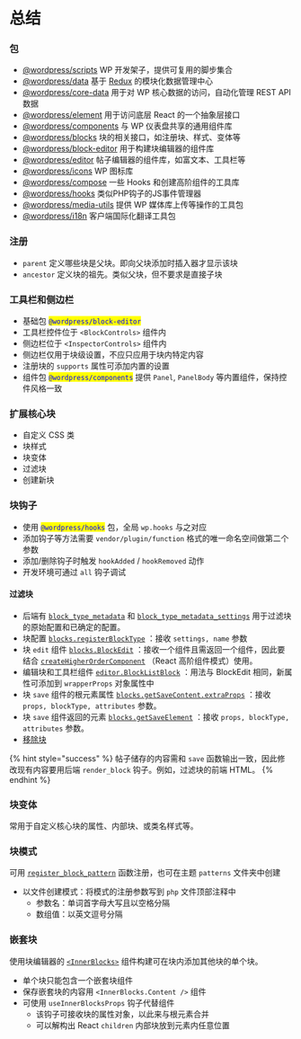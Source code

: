 # 总结

### 包

* [@wordpress/scripts](https://github.com/WordPress/gutenberg/tree/f3da2676af29b3b672cfb3f49317193538d72d54/packages/scripts) WP 开发架子，提供可复用的脚步集合
* [@wordpress/data](https://github.com/WordPress/gutenberg/tree/f3da2676af29b3b672cfb3f49317193538d72d54/packages/data) 基于 [Redux](https://redux.js.org/) 的模块化数据管理中心
* [@wordpress/core-data](https://github.com/WordPress/gutenberg/tree/f3da2676af29b3b672cfb3f49317193538d72d54/packages/core-data) 用于对 WP 核心数据的访问，自动化管理 REST API 数据
* [@wordpress/element](https://github.com/WordPress/gutenberg/tree/f3da2676af29b3b672cfb3f49317193538d72d54/packages/element) 用于访问底层 React 的一个抽象层接口
* [@wordpress/components](https://github.com/WordPress/gutenberg/tree/f3da2676af29b3b672cfb3f49317193538d72d54/packages/components) 与 WP 仪表盘共享的通用组件库
* [@wordpress/blocks](https://github.com/WordPress/gutenberg/tree/f3da2676af29b3b672cfb3f49317193538d72d54/packages/blocks) 块的相关接口，如注册块、样式、变体等
* [@wordpress/block-editor](https://github.com/WordPress/gutenberg/tree/f3da2676af29b3b672cfb3f49317193538d72d54/packages/block-editor) 用于构建块编辑器的组件库
* [@wordpress/editor](https://github.com/WordPress/gutenberg/tree/f3da2676af29b3b672cfb3f49317193538d72d54/packages/editor) 帖子编辑器的组件库，如富文本、工具栏等
* [@wordpress/icons](https://wordpress.github.io/gutenberg/?path=/docs/icons-icon--default) WP 图标库
* [@wordpress/compose](https://github.com/WordPress/gutenberg/tree/f3da2676af29b3b672cfb3f49317193538d72d54/packages/compose) 一些 Hooks 和创建高阶组件的工具库
* [@wordpress/hooks](https://github.com/WordPress/gutenberg/tree/f3da2676af29b3b672cfb3f49317193538d72d54/packages/hooks) 类似PHP钩子的JS事件管理器
* [@wordpress/media-utils](https://github.com/WordPress/gutenberg/tree/f3da2676af29b3b672cfb3f49317193538d72d54/packages/media-utils) 提供 WP 媒体库上传等操作的工具包
* [@wordpress/i18n](https://github.com/WordPress/gutenberg/tree/f3da2676af29b3b672cfb3f49317193538d72d54/packages/i18n) 客户端国际化翻译工具包

### 注册

* `parent` 定义哪些块是父块。即向父块添加时插入器才显示该块
* `ancestor` 定义块的祖先。类似父块，但不要求是直接子块

### 工具栏和侧边栏

* 基础包 <mark style="color:blue;">`@wordpress/block-editor`</mark>&#x20;
* 工具栏控件位于 `<BlockControls>` 组件内
* 侧边栏位于 `<InspectorControls>` 组件内
* 侧边栏仅用于块级设置，不应只应用于块内特定内容
* 注册块的 `supports` 属性可添加内置的设置
* 组件包 <mark style="color:blue;">`@wordpress/components`</mark> 提供 `Panel`, `PanelBody` 等内置组件，保持控件风格一致

### 扩展核心块

* 自定义 CSS 类
* 块样式
* 块变体
* 过滤块
* 创建新块

### 块钩子

* 使用 <mark style="color:blue;">`@wordpress/hooks`</mark> 包，全局 `wp.hooks` 与之对应
* 添加钩子等方法需要 `vendor/plugin/function` 格式的唯一命名空间做第二个参数
* 添加/删除钩子时触发 `hookAdded` / `hookRemoved` 动作
* 开发环境可通过 `all` 钩子调试

#### 过滤块

* 后端有 [`block_type_metadata`](https://developer.wordpress.org/block-editor/reference-guides/filters/block-filters/#block\_type\_metadata) 和 [`block_type_metadata_settings`](https://developer.wordpress.org/block-editor/reference-guides/filters/block-filters/#block\_type\_metadata\_settings) 用于过滤块的原始配置和已确定的配置。
* 块配置 [`blocks.registerBlockType`](https://developer.wordpress.org/block-editor/reference-guides/filters/block-filters/#blocks-registerblocktype) ：接收 `settings, name` 参数
* 块 `edit` 组件 [`blocks.BlockEdit`](https://developer.wordpress.org/block-editor/reference-guides/filters/block-filters/#editor-blockedit) ：接收一个组件且需返回一个组件，因此要结合 [`createHigherOrderComponent`](https://developer.wordpress.org/block-editor/reference-guides/packages/packages-compose/#createHigherOrderComponent) （React 高阶组件模式）使用。
* 编辑块和工具栏组件 [`editor.BlockListBlock`](https://developer.wordpress.org/block-editor/reference-guides/filters/block-filters/#editor-blocklistblock) ：用法与 BlockEdit 相同，新属性可添加到 `wrapperProps` 对象属性中
* 块 `save` 组件的根元素属性 [`blocks.getSaveContent.extraProps`](https://developer.wordpress.org/block-editor/reference-guides/filters/block-filters/#blocks-getsavecontent-extraprops) ：接收 `props, blockType, attributes` 参数。
* 块 `save` 组件返回的元素 [`blocks.getSaveElement`](https://developer.wordpress.org/block-editor/reference-guides/filters/block-filters/#blocks-getsaveelement) ：接收 `props, blockType, attributes` 参数。
* [移除块](https://developer.wordpress.org/block-editor/reference-guides/filters/block-filters/#removing-blocks)

{% hint style="success" %}
帖子储存的内容需和 `save` 函数输出一致，因此修改现有内容要用后端 `render_block` 钩子。例如，过滤块的前端 HTML。
{% endhint %}

### 块变体

常用于自定义核心块的属性、内部块、或类名样式等。

### 块模式

可用 [`register_block_pattern`](https://developer.wordpress.org/reference/functions/register\_block\_pattern/) 函数注册，也可在主题 `patterns` 文件夹中创建

* 以文件创建模式：将模式的注册参数写到 `php` 文件顶部注释中
  * 参数名：单词首字母大写且以空格分隔
  * 数组值：以英文逗号分隔

### 嵌套块

使用块编辑器的 [`<InnerBlocks>`](https://github.com/WordPress/gutenberg/tree/f3da2676af29b3b672cfb3f49317193538d72d54/packages/block-editor/src/components/inner-blocks) 组件构建可在块内添加其他块的单个块。

* 单个块只能包含一个嵌套块组件
* 保存嵌套块的内容用 `<InnerBlocks.Content />` 组件
* 可使用 `useInnerBlocksProps` 钩子代替组件
  * 该钩子可接收块的属性对象，以此来与根元素合并
  * 可以解构出 React `children` 内部块放到元素内任意位置
